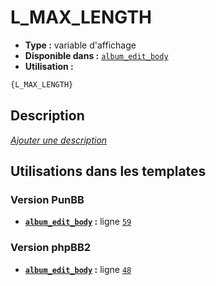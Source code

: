 # L_MAX_LENGTH
* __Type :__ variable d'affichage
* __Disponible dans :__ [`album_edit_body`](../tpl/var/album_edit_body.md)
* __Utilisation :__

```html
{L_MAX_LENGTH}
```

## Description
[*Ajouter une description*](https://fa-tvars.appspot.com/var/L_MAX_LENGTH)

## Utilisations dans les templates

### Version PunBB
* __[`album_edit_body`](../tpl/var/album_edit_body.md#readme) :__ ligne [`59`](../tpl/src/punbb/album_edit_body.tpl#L59)

### Version phpBB2
* __[`album_edit_body`](../tpl/var/album_edit_body.md#readme) :__ ligne [`48`](../tpl/src/subsilver/album_edit_body.tpl#L48)